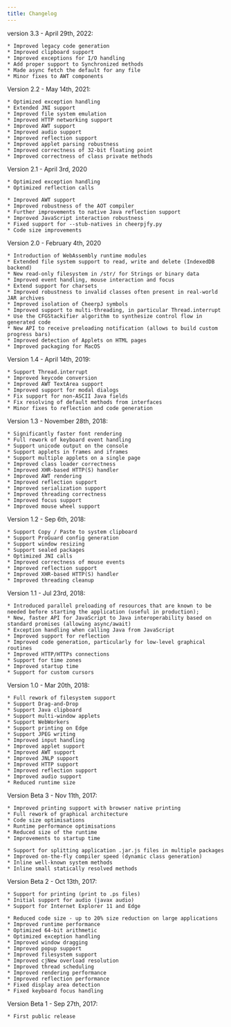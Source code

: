 ```yaml
---
title: Changelog
---
```

version 3.3 - April 29th, 2022:

	* Improved legacy code generation
	* Improved clipboard support
	* Improved exceptions for I/O handling
	* Add proper support to Synchronized methods
	* Made async fetch the default for any file
	* Minor fixes to AWT components

Version 2.2 - May 14th, 2021:

	* Optimized exception handling
	* Extended JNI support
	* Improved file system emulation
	* Improved HTTP networking support
	* Improved AWT support
	* Improved audio support
	* Improved reflection support
	* Improved applet parsing robustness
	* Improved correctness of 32-bit floating point
	* Improved correctness of class private methods

Version 2.1 - April 3rd, 2020

	* Optimized exception handling
	* Optimized reflection calls

	* Improved AWT support
	* Improved robustness of the AOT compiler
	* Further improvements to native Java reflection support
	* Improved JavaScript interaction robustness
 	* Fixed support for --stub-natives in cheerpjfy.py
	* Code size improvements

Version 2.0 - February 4th, 2020

	* Introduction of WebAssembly runtime modules
	* Extended file system support to read, write and delete (IndexedDB backend)
	* New read-only filesystem in /str/ for Strings or binary data
	* Improved event handling, mouse interaction and focus
	* Extend support for charsets
	* Improved robustness to invalid classes often present in real-world JAR archives
	* Improved isolation of CheerpJ symbols
	* Improved support to multi-threading, in particular Thread.interrupt
	* Use the CFGStackifier algorithm to synthesize control flow in generated code
	* New API to receive preloading notification (allows to build custom progress bars)
	* Improved detection of Applets on HTML pages
	* Improved packaging for MacOS

Version 1.4 - April 14th, 2019:

	* Support Thread.interrupt
	* Improved keycode conversion
	* Improved AWT TextArea support
	* Improved support for modal dialogs
	* Fix support for non-ASCII Java fields
	* Fix resolving of default methods from interfaces
	* Minor fixes to reflection and code generation

Version 1.3 - November 28th, 2018:

	* Significantly faster font rendering
	* Full rework of keyboard event handling
	* Support unicode output on the console
	* Support applets in frames and iframes
	* Support multiple applets on a single page
	* Improved class loader correctness
	* Improved XHR-based HTTP(S) handler
	* Improved AWT rendering
	* Improved reflection support
	* Improved serialization support
	* Improved threading correctness
	* Improved focus support
	* Improved mouse wheel support

Version 1.2 - Sep 6th, 2018:

	* Support Copy / Paste to system clipboard
	* Support ProGuard config generation
	* Support window resizing
	* Support sealed packages
	* Optimized JNI calls
	* Improved correctness of mouse events
	* Improved reflection support
	* Improved XHR-based HTTP(S) handler
	* Improved threading cleanup

Version 1.1 - Jul 23rd, 2018:

	* Introduced parallel preloading of resources that are known to be needed before starting the application (useful in production);
	* New, faster API for JavaScript to Java interoperability based on standard promises (allowing async/await)
	* Exception handling when calling Java from JavaScript
	* Improved support for reflection
	* Improved code generation, particularly for low-level graphical routines
	* Improved HTTP/HTTPs connections
	* Support for time zones
	* Improved startup time
	* Support for custom cursors

Version 1.0 - Mar 20th, 2018:

	* Full rework of filesystem support
	* Support Drag-and-Drop
	* Support Java clipboard
	* Support multi-window applets
	* Support WebWorkers
	* Support printing on Edge
	* Support JPEG writing
	* Improved input handling
	* Improved applet support
	* Improved AWT support
	* Improved JNLP support
	* Improved HTTP support
	* Improved reflection support
	* Improved audio support
	* Reduced runtime size

Version Beta 3 - Nov 11th, 2017:

	* Improved printing support with browser native printing
	* Full rework of graphical architecture
	* Code size optimisations
	* Runtime performance optimisations
	* Reduced size of the runtime
	* Improvements to startup time
	
	* Support for splitting application .jar.js files in multiple packages
	* Improved on-the-fly compiler speed (dynamic class generation)
	* Inline well-known system methods
	* Inline small statically resolved methods

Version Beta 2 - Oct 13th, 2017:

	* Support for printing (print to .ps files)
	* Initial support for audio (javax audio)
	* Support for Internet Explorer 11 and Edge

	* Reduced code size - up to 20% size reduction on large applications
	* Improved runtime performance
	* Optimized 64-bit arithmetic
	* Optimized exception handling
	* Improved window dragging
	* Improved popup support
	* Improved filesystem support
	* Improved cjNew overload resolution
	* Improved thread scheduling
	* Improved rendering performance
	* Improved reflection performance
	* Fixed display area detection
	* Fixed keyboard focus handling


Version Beta 1 - Sep 27th, 2017:

	* First public release

